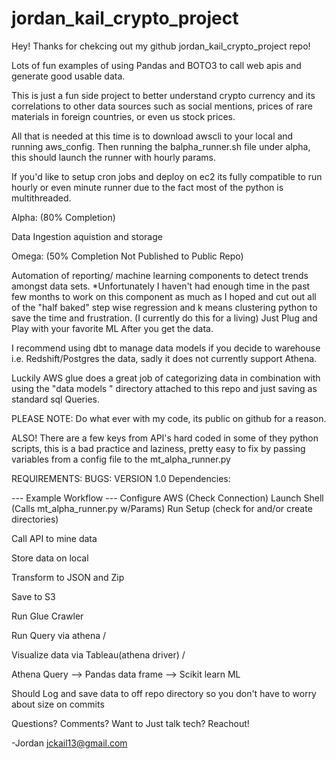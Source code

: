 # jordan_kail_crypto_project 
Hey! Thanks for chekcing out my github jordan_kail_crypto_project  repo!

Lots of fun examples of using Pandas and BOTO3 to call web apis and generate good usable data. 

This is just a fun side project to better understand crypto currency and its correlations to other data sources such as social mentions, prices of rare materials in foreign countries, or even us stock prices. 

All that is needed at this time is to download awscli to your local and running aws_config. Then running the balpha_runner.sh file under alpha, this should launch the runner with hourly params. 

If you'd like to setup cron jobs and deploy on ec2 its fully compatible to run hourly or even minute runner due to the fact most of the python is multithreaded.

Alpha: (80% Completion)

Data Ingestion aquistion and storage

Omega: (50% Completion Not Published to Public Repo)

Automation of reporting/ machine learning components to detect trends amongst data sets. 
*Unfortunately I haven't had enough time in the past few months to work on this component as much as I hoped and cut out all of the "half baked" step wise regression and k means clustering python to save the time and frustration. (I currently do this for a living)
Just Plug and Play with your favorite ML After you get the data. 

I recommend using dbt to manage data models if you decide to warehouse i.e. Redshift/Postgres the data, sadly it does not currently support Athena. 

Luckily AWS glue does a great job of categorizing data in combination with using the "data models " directory attached to this repo and just saving as standard sql Queries. 

PLEASE NOTE: 
Do what ever with my code, its public on github for a reason.

ALSO! There are a few keys from API's hard coded in some of they python scripts, this is a bad practice and laziness, pretty easy to fix by passing variables from a config file to the mt_alpha_runner.py


REQUIREMENTS: 
BUGS:
VERSION 1.0 
Dependencies: 


--- Example Workflow ---
Configure AWS (Check Connection)
Launch Shell (Calls mt_alpha_runner.py w/Params)
Run Setup (check for and/or create directories)

Call API to mine data 

Store data on local 

Transform to JSON and Zip 

Save to S3

Run Glue Crawler

Run Query via athena / 

Visualize data via Tableau(athena driver) / 

Athena Query --> Pandas data frame --> Scikit learn ML 

Should Log and save data to off repo directory so you don't have to worry about size on commits


Questions? Comments? Want to Just talk tech? Reachout!


-Jordan
jckail13@gmail.com